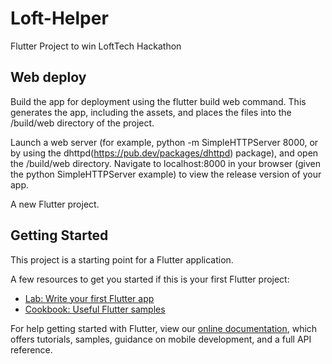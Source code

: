 # Loft-Helper
Flutter Project to win LoftTech Hackathon

## Web deploy
Build the app for deployment using the flutter build web command. This generates the app, including the assets, and places the files into the /build/web directory of the project.

Launch a web server (for example, python -m SimpleHTTPServer 8000, or by using the dhttpd(https://pub.dev/packages/dhttpd) package), and open the /build/web directory. Navigate to localhost:8000 in your browser (given the python SimpleHTTPServer example) to view the release version of your app.


A new Flutter project.

## Getting Started

This project is a starting point for a Flutter application.

A few resources to get you started if this is your first Flutter project:

- [Lab: Write your first Flutter app](https://flutter.dev/docs/get-started/codelab)
- [Cookbook: Useful Flutter samples](https://flutter.dev/docs/cookbook)

For help getting started with Flutter, view our
[online documentation](https://flutter.dev/docs), which offers tutorials,
samples, guidance on mobile development, and a full API reference.
